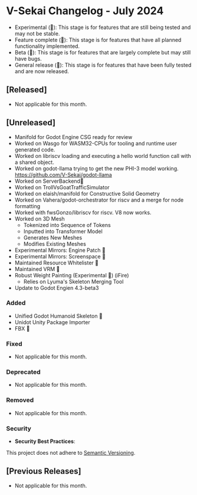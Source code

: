 # V-Sekai Changelog - July 2024

- Experimental (🧪): This stage is for features that are still being tested and may not be stable.
- Feature complete (🎯): This stage is for features that have all planned functionality implemented.
- Beta (🚧): This stage is for features that are largely complete but may still have bugs.
- General release (🚀): This stage is for features that have been fully tested and are now released.

## [Released]

- Not applicable for this month.

## [Unreleased]

- Manifold for Godot Engine CSG ready for review
- Worked on Wasgo for WASM32-CPUs for tooling and runtime user generated code.
- Worked on libriscv loading and executing a hello world function call with a shared object.
- Worked on godot-llama trying to get the new PHI-3 model working. https://github.com/V-Sekai/godot-llama
- Worked on ServerBackend🚫
- Worked on TrollVsGoatTrafficSimulator
- Worked on elaish/manifold for Constructive Solid Geometry
- Worked on Vahera/godot-orchestrator for riscv and a merge for node formatting
- Worked with fwsGonzo/libriscv for riscv. V8 now works.
- Worked on 3D Mesh
  - Tokenized into Sequence of Tokens
  - Inputted into Transformer Model
  - Generates New Meshes
  - Modifies Existing Meshes
- Experimental Mirrors: Engine Patch 🧪
- Experimental Mirrors: Screenspace 🧪
- Maintained Resource Whitelister 🎯
- Maintained VRM 🎯
- Robust Weight Painting (Experimental 🧪) (iFire)
  - Relies on Lyuma's Skeleton Merging Tool
- Update to Godot Engien 4.3-beta3

### Added

- Unified Godot Humanoid Skeleton 🚀
- Unidot Unity Package Importer
- FBX 🚧

### Fixed

- Not applicable for this month.

### Deprecated

- Not applicable for this month.

### Removed

- Not applicable for this month.

### Security

- **Security Best Practices**:

This project does not adhere to [Semantic Versioning](https://semver.org/spec/v2.0.0.html).

## [Previous Releases]

- Not applicable for this month.
